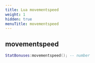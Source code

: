 ```yaml
---
title: Lua movementspeed
weight: 1
hidden: true
menuTitle: movementspeed
---
```

## movementspeed
```lua
StatBonuses:movementspeed(); -- number
```
